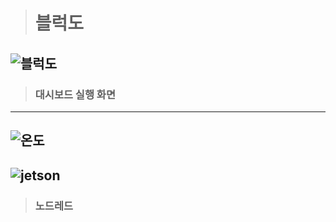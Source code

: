 > # 블럭도

![블럭도](https://user-images.githubusercontent.com/105426580/174712093-0de2b767-79c2-44f0-a2f2-8ce4480d62f4.png)
---
> ### 대시보드 실행 화면   
---
![온도](https://user-images.githubusercontent.com/105426580/174710459-24a59c31-a4d6-4b8e-b695-5b9a26202a88.PNG)
---
![jetson](https://user-images.githubusercontent.com/105426580/174945155-79f7bf33-6a0c-4a63-8774-4ee307b752d1.png)
---
> ### 노드레드
